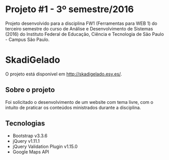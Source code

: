 # Projeto #1 - 3º semestre/2016

Projeto desenvolvido para a disciplina FW1 (Ferramentas para WEB 1) do terceiro semestre do curso de Análise e Desenvolvimento de Sistemas (2016) do Instituto Federal de Educação, Ciência e Tecnologia de São Paulo - Campus São Paulo. 


# SkadiGelado

O projeto está disponível em http://skadigelado.esy.es/.

## Sobre o projeto

Foi solicitado o desenvolvimento de um website com tema livre, com o intuito de praticar os conteúdos ministrados durante a disciplina. 

## Tecnologias

- Bootstrap v3.3.6
- jQuery v1.11.1 
- jQuery Validation Plugin v1.15.0
- Google Maps API
